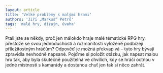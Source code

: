 ```yaml
---
layout: article
title: 'Velké problémy s malými hrami'
authors: 'Jiří „Markus“ Petrů'
tags: 'malé hry, dizajn, úvaha'
---
```


Ptali jste se někdy, proč jen málokdo
hraje malé tématické RPG hry, přestože
se svou jednoduchostí a rozmanitostí
vyloženě podbízejí příležitostným
hráčům? Odpověď je možná
překvapivá – tyto hry bývají zpravidla
nevhodně napsané. Pojďme si
položit otázku, jak napsat malou hru
tak, aby byla skutečně použitelná ve
chvílích, kdy se hráči octnou v jedné
místnosti s kamarády a dostanou
chuť jen tak si něco zahrát.
